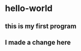 # hello-world
this is my first program
------------------------
I made a change here  
------------------------
